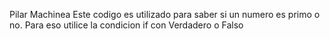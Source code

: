 
Pilar Machinea
Este codigo es utilizado para saber si un numero es primo o no. 
Para eso utilice la condicion if con Verdadero o Falso